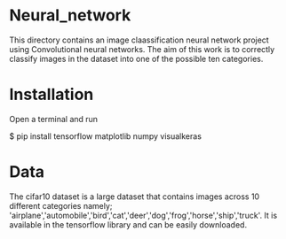 # Neural_network
This directory contains an image claassification neural network project using Convolutional neural networks. The aim of this work is to correctly classify images in the dataset into one of the possible ten categories.

# Installation
Open a terminal and run

$ pip install tensorflow matplotlib numpy visualkeras

# Data
The cifar10 dataset is a large dataset that contains images across 10 different categories namely; 'airplane','automobile','bird','cat','deer','dog','frog','horse','ship','truck'. It is available in the tensorflow library and can be easily downloaded.

